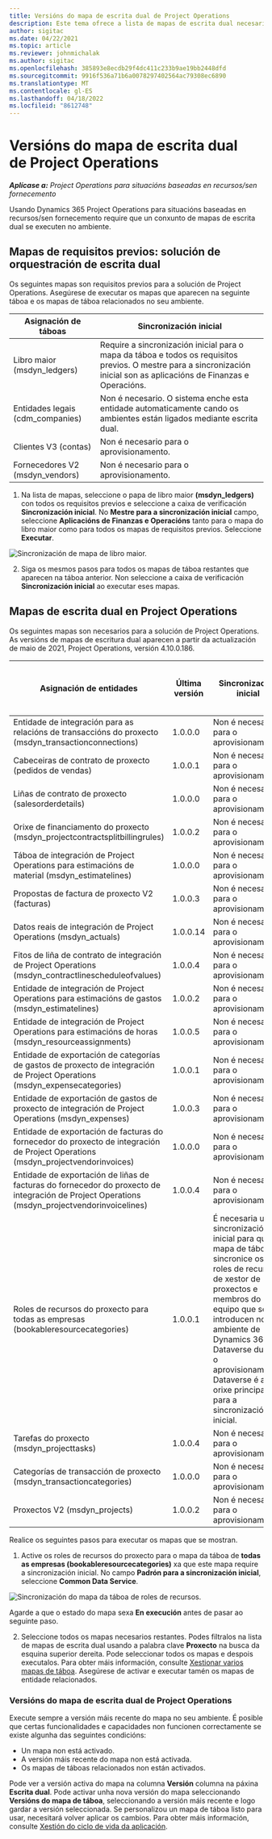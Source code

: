 ```yaml
---
title: Versións do mapa de escrita dual de Project Operations
description: Este tema ofrece a lista de mapas de escrita dual necesarios para Dynamics 365 Project Operations.
author: sigitac
ms.date: 04/22/2021
ms.topic: article
ms.reviewer: johnmichalak
ms.author: sigitac
ms.openlocfilehash: 385893e8ecdb29f4dc411c233b9ae19bb2448dfd
ms.sourcegitcommit: 9916f536a71b6a0078297402564ac79308ec6890
ms.translationtype: MT
ms.contentlocale: gl-ES
ms.lasthandoff: 04/18/2022
ms.locfileid: "8612748"
---
```

# <a name="project-operations-dual-write-map-versions"></a>Versións do mapa de escrita dual de Project Operations

_**Aplícase a:** Project Operations para situacións baseadas en recursos/sen fornecemento_

Usando Dynamics 365 Project Operations para situacións baseadas en recursos/sen fornecemento require que un conxunto de mapas de escrita dual se executen no ambiente. 

## <a name="prerequisite-maps-dual-write-orchestration-solution"></a>Mapas de requisitos previos: solución de orquestración de escrita dual

Os seguintes mapas son requisitos previos para a solución de Project Operations. Asegúrese de executar os mapas que aparecen na seguinte táboa e os mapas de táboa relacionados no seu ambiente.

| Asignación de táboas | Sincronización inicial |
| --- | --- |
| Libro maior (msdyn_ledgers) | Require a sincronización inicial para o mapa da táboa e todos os requisitos previos. O mestre para a sincronización inicial son as aplicacións de Finanzas e Operacións. |
| Entidades legais (cdm_companies) | Non é necesario. O sistema enche esta entidade automaticamente cando os ambientes están ligados mediante escrita dual. |
| Clientes V3 (contas) | Non é necesario para o aprovisionamento. |
| Fornecedores V2 (msdyn_vendors) | Non é necesario para o aprovisionamento. |

1. Na lista de mapas, seleccione o papa de libro maior **(msdyn\_ledgers)** con todos os requisitos previos e seleccione a caixa de verificación **Sincronización inicial**. No **Mestre para a sincronización inicial** campo, seleccione **Aplicacións de Finanzas e Operacións** tanto para o mapa do libro maior como para todos os mapas de requisitos previos. Seleccione **Executar**.

![Sincronización de mapa de libro maior.](media/DW6.png)

2. Siga os mesmos pasos para todos os mapas de táboa restantes que aparecen na táboa anterior. Non seleccione a caixa de verificación **Sincronización inicial** ao executar eses mapas.

## <a name="project-operations-dual-write-maps"></a>Mapas de escrita dual en Project Operations

Os seguintes mapas son necesarios para a solución de Project Operations. As versións de mapas de escritura dual aparecen a partir da actualización de maio de 2021, Project Operations, versión 4.10.0.186.

| Asignación de entidades | Última versión | Sincronización inicial | Versión Dynamics 365 Finance obrigatoria |
| --- | --- | --- | --- |
| Entidade de integración para as relacións de transaccións do proxecto (msdyn\_transactionconnections) | 1.0.0.0 | Non é necesario para o aprovisionamento. ||
| Cabeceiras de contrato de proxecto (pedidos de vendas) | 1.0.0.1 | Non é necesario para o aprovisionamento. ||
| Liñas de contrato de proxecto (salesorderdetails) | 1.0.0.0 | Non é necesario para o aprovisionamento. ||
| Orixe de financiamento do proxecto (msdyn_projectcontractsplitbillingrules) | 1.0.0.2 | Non é necesario para o aprovisionamento. ||
| Táboa de integración de Project Operations para estimacións de material (msdyn\_estimatelines) | 1.0.0.0 | Non é necesario para o aprovisionamento. ||
| Propostas de factura de proxecto V2 (facturas) | 1.0.0.3 | Non é necesario para o aprovisionamento. ||
| Datos reais de integración de Project Operations (msdyn_actuals) | 1.0.0.14 | Non é necesario para o aprovisionamento. ||
| Fitos de liña de contrato de integración de Project Operations (msdyn_contractlinescheduleofvalues) | 1.0.0.4 | Non é necesario para o aprovisionamento. ||
| Entidade de integración de Project Operations para estimacións de gastos (msdyn_estimatelines) | 1.0.0.2 | Non é necesario para o aprovisionamento. ||
| Entidade de integración de Project Operations para estimacións de horas (msdyn_resourceassignments) | 1.0.0.5 | Non é necesario para o aprovisionamento. ||
| Entidade de exportación de categorías de gastos de proxecto de integración de Project Operations (msdyn_expensecategories) | 1.0.0.1 | Non é necesario para o aprovisionamento. ||
| Entidade de exportación de gastos de proxecto de integración de Project Operations (msdyn_expenses) | 1.0.0.3 | Non é necesario para o aprovisionamento. ||
| Entidade de exportación de facturas do fornecedor do proxecto de integración de Project Operations (msdyn_projectvendorinvoices) | 1.0.0.0 | Non é necesario para o aprovisionamento. ||
| Entidade de exportación de liñas de facturas do fornecedor do proxecto de integración de Project Operations (msdyn_projectvendorinvoicelines) | 1.0.0.4 | Non é necesario para o aprovisionamento. | 10.0.26 ou posterior |
| Roles de recursos do proxecto para todas as empresas (bookableresourcecategories) | 1.0.0.1 | É necesaria unha sincronización inicial para que o mapa de táboas sincronice os roles de recursos de xestor de proxectos e membros do equipo que se introducen no ambiente de Dynamics 365 Dataverse durante o aprovisionamento. Dataverse é a orixe principal para a sincronización inicial. ||
| Tarefas do proxecto (msdyn_projecttasks) | 1.0.0.4 | Non é necesario para o aprovisionamento. ||
| Categorías de transacción de proxecto (msdyn_transactioncategories) | 1.0.0.0 | Non é necesario para o aprovisionamento. ||
| Proxectos V2 (msdyn_projects) | 1.0.0.2 | Non é necesario para o aprovisionamento. ||

Realice os seguintes pasos para executar os mapas que se mostran.

1. Active os roles de recursos do proxecto para o mapa da táboa de **todas as empresas (bookableresourcecategories)** xa que este mapa require a sincronización inicial. No campo **Padrón para a sincronización inicial**, seleccione **Common Data Service**. 

 ![Sincronización do mapa da táboa de roles de recursos.](media/6ResourceInitialSync.jpg)

 Agarde a que o estado do mapa sexa **En execución** antes de pasar ao seguinte paso.

2. Seleccione todos os mapas necesarios restantes. Podes filtralos na lista de mapas de escrita dual usando a palabra clave **Proxecto** na busca da esquina superior dereita. Pode seleccionar todos os mapas e despois executalos. Para obter máis información, consulte [Xestionar varios mapas de táboa](/dynamics365/fin-ops-core/dev-itpro/data-entities/dual-write/multiple-entity-maps). Asegúrese de activar e executar tamén os mapas de entidade relacionados.

### <a name="project-operations-dual-write-map-versions"></a>Versións do mapa de escrita dual de Project Operations

Execute sempre a versión máis recente do mapa no seu ambiente. É posible que certas funcionalidades e capacidades non funcionen correctamente se existe algunha das seguintes condicións:

- Un mapa non está activado.
- A versión máis recente do mapa non está activada. 
- Os mapas de táboas relacionados non están activados.

Pode ver a versión activa do mapa na columna **Versión** columna na páxina **Escrita dual**. Pode activar unha nova versión do mapa seleccionando **Versións do mapa de táboa**, seleccionando a versión máis recente e logo gardar a versión seleccionada. Se personalizou un mapa de táboa listo para usar, necesitará volver aplicar os cambios. Para obter máis información, consulte [Xestión do ciclo de vida da aplicación](/dynamics365/fin-ops-core/dev-itpro/data-entities/dual-write/app-lifecycle-management).
